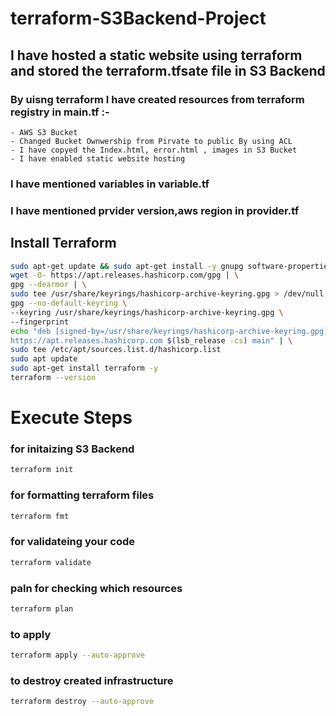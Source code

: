 
# terraform-S3Backend-Project

## I have hosted a static website using terraform and stored the terraform.tfsate file in S3 Backend 


### By uisng terraform  I have created resources from terraform registry in main.tf :-
    
    - AWS S3 Bucket
    - Changed Bucket Ownwership from Pirvate to public By using ACL
    - I have copyed the Index.html, error.html , images in S3 Bucket
    - I have enabled static website hosting 

### I have mentioned variables in variable.tf
### I have mentioned prvider version,aws region in provider.tf

## Install Terraform

```bash
sudo apt-get update && sudo apt-get install -y gnupg software-properties-common
wget -O- https://apt.releases.hashicorp.com/gpg | \
gpg --dearmor | \
sudo tee /usr/share/keyrings/hashicorp-archive-keyring.gpg > /dev/null
gpg --no-default-keyring \
--keyring /usr/share/keyrings/hashicorp-archive-keyring.gpg \
--fingerprint
echo "deb [signed-by=/usr/share/keyrings/hashicorp-archive-keyring.gpg] \
https://apt.releases.hashicorp.com $(lsb_release -cs) main" | \
sudo tee /etc/apt/sources.list.d/hashicorp.list
sudo apt update
sudo apt-get install terraform -y
terraform --version
```

# Execute Steps

### for initaizing S3 Backend
```bash
terraform init
```

### for formatting terraform files
```bash
terraform fmt
```

### for validateing your code
```bash
terraform validate
```

### paln for checking which resources 
```bash
terraform plan
```

### to apply 
```bash
terraform apply --auto-approve
```

### to destroy created infrastructure
```bash
terraform destroy --auto-approve
```





